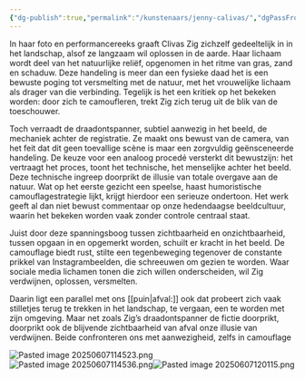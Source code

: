 ```yaml
---
{"dg-publish":true,"permalink":"/kunstenaars/jenny-calivas/","dgPassFrontmatter":true}
---
```


In haar foto en performancereeks graaft Clivas Zig zichzelf gedeeltelijk in in het landschap, alsof ze langzaam wil oplossen in de aarde. Haar lichaam wordt deel van het natuurlijke reliëf, opgenomen in het ritme van gras, zand en schaduw. Deze handeling is meer dan een fysieke daad het is een bewuste poging tot versmelting met de natuur, met het vrouwelijke lichaam als drager van die verbinding. Tegelijk is het een kritiek op het bekeken worden: door zich te camoufleren, trekt Zig zich terug uit de blik van de toeschouwer.

Toch verraadt de draadontspanner, subtiel aanwezig in het beeld, de mechaniek achter de registratie. Ze maakt ons bewust van de camera, van het feit dat dit geen toevallige scène is maar een zorgvuldig geënsceneerde handeling. De keuze voor een analoog procedé versterkt dit bewustzijn: het vertraagt het proces, toont het technische, het menselijke achter het beeld. Deze technische ingreep doorprikt de illusie van totale overgave aan de natuur. Wat op het eerste gezicht een speelse, haast humoristische camouflagestrategie lijkt, krijgt hierdoor een serieuze ondertoon. Het werk geeft al dan niet bewust commentaar op onze hedendaagse beeldcultuur, waarin het bekeken worden vaak zonder controle centraal staat.

Juist door deze spanningsboog tussen zichtbaarheid en onzichtbaarheid, tussen opgaan in en opgemerkt worden, schuilt er kracht in het beeld. De camouflage biedt rust, stilte een tegenbeweging tegenover de constante prikkel van Instagrambeelden, die schreeuwen om gezien te worden. Waar sociale media lichamen tonen die zich willen onderscheiden, wil Zig verdwijnen, oplossen, versmelten.

Daarin ligt een parallel met ons [[puin\|afval:]] ook dat probeert zich vaak stilletjes terug te trekken in het landschap, te vergaan, een te worden met zijn omgeving. Maar net zoals Zig’s draadontspanner de fictie doorprikt, doorprikt ook de blijvende zichtbaarheid van afval onze illusie van verdwijnen. Beide confronteren ons met aanwezigheid, zelfs in camouflage

![Pasted image 20250607114523.png](/img/user/Pasted%20image%2020250607114523.png)![Pasted image 20250607114536.png](/img/user/Pasted%20image%2020250607114536.png)![Pasted image 20250607120115.png](/img/user/Pasted%20image%2020250607120115.png)